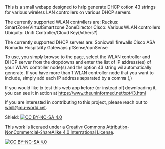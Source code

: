 This is a small webapp designed to help generate DHCP option 43 strings for various wireless LAN controllers on various DHCP servers. 

The currently supported WLAN controllers are:
    Ruckus:
        SmartZone/VirtualSmartzone
        ZoneDirector
    Cisco:
        Various WLAN controllers
    Ubiquity:
        Unifi Controller/Cloud Key(/others?)

The currently supported DHCP servers are:
    Sonicwall firewalls
    Cisco ASA
    Nomadix Hospitality Gateways
    pfSense/opnSense

To use, you simply browse to the page, select the WLAN controller and DHCP server from the dropdowns and enter the list of IP address(es) of your WLAN controller node(s) and the option 43 string wil automatically generate. If you have more than 1 WLAN controller node that you want to include, simply add each IP address separated by a comma (,)

If you would like to test this web app before (or instead of) downloading it, you can see it in action at https://www.theuninformed.net/opt43.html

If you are interested in contributing to this project, please reach out to whill@mu-world.net.

Shield: [![CC BY-NC-SA 4.0][cc-by-nc-sa-shield]][cc-by-nc-sa]

This work is licensed under a
[Creative Commons Attribution-NonCommercial-ShareAlike 4.0 International License][cc-by-nc-sa].

[![CC BY-NC-SA 4.0][cc-by-nc-sa-image]][cc-by-nc-sa]

[cc-by-nc-sa]: http://creativecommons.org/licenses/by-nc-sa/4.0/
[cc-by-nc-sa-image]: https://licensebuttons.net/l/by-nc-sa/4.0/88x31.png
[cc-by-nc-sa-shield]: https://img.shields.io/badge/License-CC%20BY--NC--SA%204.0-lightgrey.svg
